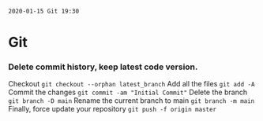 `2020-01-15 Git 19:30`
# Git

### Delete commit history, keep latest code version.
Checkout
`git checkout --orphan latest_branch`
Add all the files
`git add -A`
Commit the changes
`git commit -am "Initial Commit"`
Delete the branch
`git branch -D main`
Rename the current branch to main
`git branch -m main`
Finally, force update your repository
`git push -f origin master`